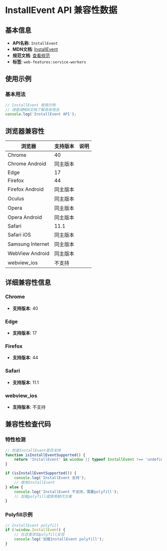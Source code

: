 # InstallEvent API 兼容性数据

## 基本信息

- **API名称**: `InstallEvent`
- **MDN文档**: [InstallEvent](https://developer.mozilla.org/docs/Web/API/InstallEvent)
- **规范文档**: [查看规范](https://w3c.github.io/ServiceWorker/#installevent)
- **标签**: `web-features:service-workers`

## 使用示例

### 基本用法

```javascript
// InstallEvent 使用示例
// 请查阅MDN文档了解具体用法
console.log('InstallEvent API');
```

## 浏览器兼容性

| 浏览器 | 支持版本 | 说明 |
|--------|----------|------|
| Chrome | 40 |  |
| Chrome Android | 同主版本 |  |
| Edge | 17 |  |
| Firefox | 44 |  |
| Firefox Android | 同主版本 |  |
| Oculus | 同主版本 |  |
| Opera | 同主版本 |  |
| Opera Android | 同主版本 |  |
| Safari | 11.1 |  |
| Safari iOS | 同主版本 |  |
| Samsung Internet | 同主版本 |  |
| WebView Android | 同主版本 |  |
| webview_ios | 不支持 |  |

## 详细兼容性信息

### Chrome

- **支持版本**: 40

### Edge

- **支持版本**: 17

### Firefox

- **支持版本**: 44

### Safari

- **支持版本**: 11.1

### webview_ios

- **支持版本**: 不支持

## 兼容性检查代码

### 特性检测

```javascript
// 检查InstallEvent是否支持
function isInstallEventSupported() {
    return 'InstallEvent' in window || typeof InstallEvent !== 'undefined';
}

if (isInstallEventSupported()) {
    console.log('InstallEvent 支持');
    // 使用InstallEvent
} else {
    console.log('InstallEvent 不支持，需要polyfill');
    // 加载polyfill或使用替代方案
}
```

### Polyfill示例

```javascript
// InstallEvent polyfill
if (!window.InstallEvent) {
    // 在这里添加polyfill实现
    console.log('加载InstallEvent polyfill');
}
```

